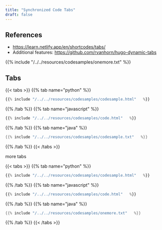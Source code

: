 ```yaml
---
title: "Synchronized Code Tabs"
draft: false
---
```



## References

* https://learn.netlify.app/en/shortcodes/tabs/
* Additional features: https://github.com/rvanhorn/hugo-dynamic-tabs


{{% include "/../../resources/codesamples/onemore.txt"   %}}


## Tabs

{{< tabs >}}
{{% tab name="python" %}}
```python
{{% include "/../../resources/codesamples/codesample.html"   %}}
```
{{% /tab %}}
{{% tab name="javascript" %}}
```javascript
{{% include "/../../resources/codesamples/code.html"   %}}
```
{{% /tab %}}
{{% tab name="java" %}}
```java
{{% include "/../../resources/codesamples/codesample.txt"   %}}
```
{{% /tab %}}
{{< /tabs >}}

more tabs

{{< tabs >}}
{{% tab name="python" %}}
```python
{{% include "/../../resources/codesamples/codesample.html"   %}}
```
{{% /tab %}}
{{% tab name="javascript" %}}
```javascript
{{% include "/../../resources/codesamples/code.html"   %}}
```
{{% /tab %}}
{{% tab name="java" %}}
```java
{{% include "/../../resources/codesamples/onemore.txt"   %}}
```
{{% /tab %}}
{{< /tabs >}}